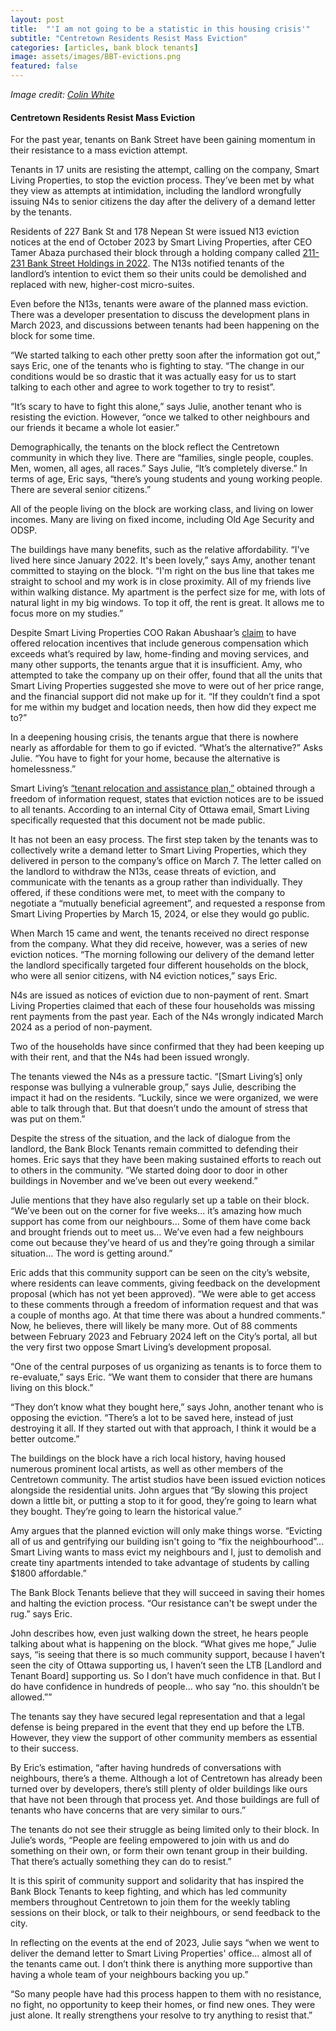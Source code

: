 ```yaml
---
layout: post
title:  "'I am not going to be a statistic in this housing crisis'"
subtitle: "Centretown Residents Resist Mass Eviction"
categories: [articles, bank block tenants]
image: assets/images/BBT-evictions.png
featured: false
---
```

*Image credit: [Colin White](https://www.instagram.com/colinwhite?igsh=MWpkazRhYm1zdGdsdQ==)*

#### Centretown Residents Resist Mass Eviction

For the past year, tenants on Bank Street have been gaining momentum in their resistance to a mass eviction attempt. 

Tenants in 17 units are resisting the attempt, calling on the company, Smart Living Properties, to stop the eviction process. They’ve been met by what they view as attempts at intimidation, including the landlord wrongfully issuing N4s to senior citizens the day after the delivery of a demand letter by the tenants. 

Residents of 227 Bank St and 178 Nepean St were issued N13 eviction notices at the end of October 2023 by Smart Living Properties, after CEO Tamer Abaza purchased their block through a holding company called [211-231 Bank Street Holdings in 2022](https://ised-isde.canada.ca/cc/lgcy/fdrlCrpDtls.html?p=0&corpId=13891348&V_TOKEN=null&crpNm=211-231%20bank%20street%20holdings&crpNmbr=&bsNmbr=&cProv=&cStatus=&cAct=). The N13s notified tenants of the landlord’s intention to evict them so their units could be demolished and replaced with new, higher-cost micro-suites. 

Even before the N13s, tenants were aware of the planned mass eviction. There was a developer presentation to discuss the development plans in March 2023, and discussions between tenants had been happening on the block for some time. 

“We started talking to each other pretty soon after the information got out,” says Eric, one of the tenants who is fighting to stay. “The change in our conditions would be so drastic that it was actually easy for us to start talking to each other and agree to work together to try to resist”. 

“It’s scary to have to fight this alone,” says Julie, another tenant who is resisting the eviction. However, “once we talked to other neighbours and our friends it became a whole lot easier.”

Demographically, the tenants on the block reflect the Centretown community in which they live. There are “families, single people, couples. Men, women, all ages, all races.” Says Julie, “It’s completely diverse.” In terms of age, Eric says, “there’s young students and young working people. There are several senior citizens.”

All of the people living on the block are working class, and living on lower incomes. Many are living on fixed income, including Old Age Security and ODSP. 

The buildings have many benefits, such as the relative affordability. “I've lived here since January 2022. It's been lovely,” says Amy, another tenant committed to staying on the block. “I'm right on the bus line that takes me straight to school and my work is in close proximity. All of my friends live within walking distance. My apartment is the perfect size for me, with lots of natural light in my big windows. To top it off, the rent is great. It allows me to focus more on my studies.”

Despite Smart Living Properties COO Rakan Abushaar’s [claim](https://ottawacitizen.com/opinion/todays-letters-a-community-space-in-this-ottawa-neighbourhood-is-our-goal) to have offered relocation incentives that include generous compensation which exceeds what’s required by law, home-finding and moving services, and many other supports, the tenants argue that it is insufficient. Amy, who attempted to take the company up on their offer, found that all the units that Smart Living Properties suggested she move to were out of her price range, and the financial support did not make up for it. “If they couldn’t find a spot for me within my budget and location needs, then how did they expect me to?”

In a deepening housing crisis, the tenants argue that there is nowhere nearly as affordable for them to go if evicted. “What’s the alternative?” Asks Julie. “You have to fight for your home, because the alternative is homelessness.”

Smart Living’s [“tenant relocation and assistance plan,”](https://bankblocktenants.ca/slp/) obtained through a freedom of information request, states that eviction notices are to be issued to all tenants. According to an internal City of Ottawa email, Smart Living specifically requested that this document not be made public.  

It has not been an easy process. The first step taken by the tenants was to collectively write a demand letter to Smart Living Properties, which they delivered in person to the company’s office on March 7. The letter called on the landlord to withdraw the N13s, cease threats of eviction, and communicate with the tenants as a group rather than individually. They offered, if these conditions were met, to meet with the company to negotiate a “mutually beneficial agreement”, and requested a response from Smart Living Properties by March 15, 2024, or else they would go public. 

When March 15 came and went, the tenants received no direct response from the company. What they did receive, however, was a series of new eviction notices. “The morning following our delivery of the demand letter the landlord specifically targeted four different households on the block, who were all senior citizens, with N4 eviction notices,” says Eric.

N4s are issued as notices of eviction due to non-payment of rent. Smart Living Properties claimed that each of these four households was missing rent payments from the past year. Each of the N4s wrongly indicated March 2024 as a period of non-payment. 

Two of the households  have since confirmed that they had been keeping up with their rent, and that the N4s had been issued wrongly.

The tenants viewed the N4s as a pressure tactic. “[Smart Living’s] only response was bullying a vulnerable group,” says Julie, describing the impact it had on the residents. “Luckily, since we were organized, we were able to talk through that. But that doesn’t undo the amount of stress that was put on them.”

Despite the stress of the situation, and the lack of dialogue from the landlord, the Bank Block Tenants remain committed to defending their homes. Eric says that they have been making sustained efforts to reach out to others in the community. “We started doing door to door in other buildings in November and we’ve been out every weekend.”

Julie mentions that they have also regularly set up a table on their block. “We’ve been out on the corner for five weeks… it’s amazing how much support has come from our neighbours… Some of them have come back and brought friends out to meet us… We’ve even had a few neighbours come out because they’ve heard of us and they’re going through a similar situation… The word is getting around.”

Eric adds that this community support can be seen on the city’s website, where residents can leave comments, giving feedback on the development proposal (which has not yet been approved). “We were able to get access to these comments through a freedom of information request and that was a couple of months ago. At that time there was about a hundred comments.” Now, he believes, there will likely be many more. Out of 88 comments between February 2023 and February 2024 left on the City’s portal, all but the very first two oppose Smart Living’s development proposal. 

“One of the central purposes of us organizing as tenants is to force them to re-evaluate,” says Eric. “We want them to consider that there are humans living on this block.” 

“They don’t know what they bought here,” says John, another tenant who is opposing the eviction. “There’s a lot to be saved here, instead of just destroying it all. If they started out with that approach, I think it would be a better outcome.” 

The buildings on the block have a rich local history, having housed numerous prominent local artists, as well as other members of the Centretown community. The artist studios have been issued eviction notices alongside the residential units. John argues that “By slowing this project down a little bit, or putting a stop to it for good, they’re going to learn what they bought. They’re going to learn the historical value.”

Amy argues that the planned eviction will only make things worse. “Evicting all of us and gentrifying our building isn't going to “fix the neighbourhood”... Smart Living wants to mass evict my neighbours and I, just to demolish and create tiny apartments intended to take advantage of students by calling $1800 affordable.”

The Bank Block Tenants believe that they will succeed in saving their homes and halting the eviction process. “Our resistance can't be swept under the rug.” says Eric. 

John describes how, even just walking down the street, he hears people talking about what is happening on the block. “What gives me hope,” Julie says, “is seeing that there is so much community support, because I haven’t seen the city of Ottawa supporting us, I haven’t seen the LTB [Landlord and Tenant Board]  supporting us. So I don’t have much confidence in that. But I do have confidence in hundreds of people… who say “no. this shouldn’t be allowed.”” 

The tenants say they have secured legal representation and that a legal defense is being prepared in the event that they end up before the LTB. However, they view the support of other community members as essential to their success. 

By Eric’s estimation, “after having hundreds of conversations with neighbours, there’s a theme. Although a lot of Centretown has already been turned over by developers, there’s still plenty of older buildings like ours that have not been through that process yet. And those buildings are full of tenants who have concerns that are very similar to ours.”

The tenants do not see their struggle as being limited only to their block. In Julie’s words, “People are feeling empowered to join with us and do something on their own, or form their own tenant group in their building. That there’s actually something they can do to resist.”

It is this spirit of community support and solidarity that has inspired the Bank Block Tenants to keep fighting, and which has led community members throughout Centretown to join them for the weekly tabling sessions on their block, or talk to their neighbours, or send feedback to the city. 

In reflecting on the events at the end of 2023, Julie says “when we went to deliver the demand letter to Smart Living Properties' office… almost all of the tenants came out. I don’t think there is anything more supportive than having a whole team of your neighbours backing you up.” 

“So many people have had this process happen to them with no resistance, no fight, no opportunity to keep their homes, or find new ones. They were just alone. It really strengthens your resolve to try anything to resist that.”
